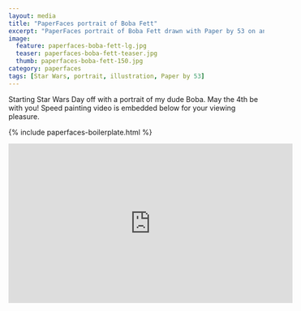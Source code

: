 ```yaml
---
layout: media
title: "PaperFaces portrait of Boba Fett"
excerpt: "PaperFaces portrait of Boba Fett drawn with Paper by 53 on an iPad."
image: 
  feature: paperfaces-boba-fett-lg.jpg
  teaser: paperfaces-boba-fett-teaser.jpg
  thumb: paperfaces-boba-fett-150.jpg
category: paperfaces
tags: [Star Wars, portrait, illustration, Paper by 53]
---
```


Starting Star Wars Day off with a portrait of my dude Boba. May the 4th be with you! Speed painting video is embedded below for your viewing pleasure.

{% include paperfaces-boilerplate.html %}

<iframe width="560" height="315" src="http://www.youtube.com/embed/XvVoXgxwrMA" frameborder="0"> </iframe>